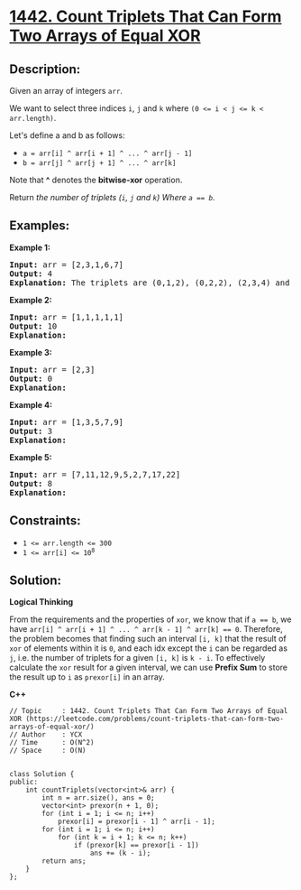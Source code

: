 # [1442. Count Triplets That Can Form Two Arrays of Equal XOR](https://leetcode.com/problems/count-triplets-that-can-form-two-arrays-of-equal-xor/)


## Description:

<p>Given an array of integers <code>arr</code>.</p>
<p>We want to select three indices <code>i</code>, <code>j</code> and <code>k</code> where <code>(0 &lt;= i &lt; j &lt;= k &lt; arr.length)</code>.</p>
<p>Let's define a and b as follows:</p>
<ul>
  <li><code>a = arr[i] ^ arr[i + 1] ^ ... ^ arr[j - 1]</code></li>
  <li><code>b = arr[j] ^ arr[j + 1] ^ ... ^ arr[k]</code></li>
</ul>
<p>Note that <strong>^</strong> denotes the <strong>bitwise-xor</strong> operation.</p>
<p>Return <em>the number of triplets (<code>i</code>, <code>j</code> and <code>k</code>) Where <code>a == b</code>.</em></p>


## Examples:

<strong>Example 1:</strong>
<pre>
<strong>Input:</strong> arr = [2,3,1,6,7]
<strong>Output:</strong> 4
<strong>Explanation:</strong> The triplets are (0,1,2), (0,2,2), (2,3,4) and (2,4,4)
</pre>

<strong>Example 2:</strong>
<pre>
<strong>Input:</strong> arr = [1,1,1,1,1]
<strong>Output:</strong> 10
<strong>Explanation:</strong> 
</pre>

<strong>Example 3:</strong>
<pre>
<strong>Input:</strong> arr = [2,3]
<strong>Output:</strong> 0
<strong>Explanation:</strong> 
</pre>

<strong>Example 4:</strong>
<pre>
<strong>Input:</strong> arr = [1,3,5,7,9]
<strong>Output:</strong> 3
<strong>Explanation:</strong> 
</pre>

<strong>Example 5:</strong>
<pre>
<strong>Input:</strong> arr = [7,11,12,9,5,2,7,17,22]
<strong>Output:</strong> 8
<strong>Explanation:</strong> 
</pre>


## Constraints:

<ul>
  <li><code>1 &lt;= arr.length &lt;= 300</code></li>
  <li><code>1 &lt;= arr[i] &lt;= 10<sup>8</sup></code></li>
</ul>


## Solution:

<strong>Logical Thinking</strong>
<p>From the requirements and the properties of <code>xor</code>, we know that if <code>a == b</code>, we have <code>arr[i] ^ arr[i + 1] ^ ... ^ arr[k - 1] ^ arr[k] == 0</code>. Therefore, the problem becomes that finding such an interval <code>[i, k]</code> that the result of <code>xor</code> of elements within it is <code>0</code>, and each idx except the <code>i</code> can be regarded as <code>j</code>, i.e. the number of triplets for a given <code>[i, k]</code> is <code>k - i</code>. To effectively calculate the <code>xor</code> result for a given interval, we can use <strong>Prefix Sum</strong> to store the result up to <code>i</code> as <code>prexor[i]</code> in an array.</p>


<strong>C++</strong>

```
// Topic     : 1442. Count Triplets That Can Form Two Arrays of Equal XOR (https://leetcode.com/problems/count-triplets-that-can-form-two-arrays-of-equal-xor/)
// Author    : YCX
// Time      : O(N^2)
// Space     : O(N)


class Solution {
public:
    int countTriplets(vector<int>& arr) {
        int n = arr.size(), ans = 0;
        vector<int> prexor(n + 1, 0);
        for (int i = 1; i <= n; i++)
            prexor[i] = prexor[i - 1] ^ arr[i - 1];
        for (int i = 1; i <= n; i++)
            for (int k = i + 1; k <= n; k++)
                if (prexor[k] == prexor[i - 1])
                    ans += (k - i);
        return ans;
    }
};
```